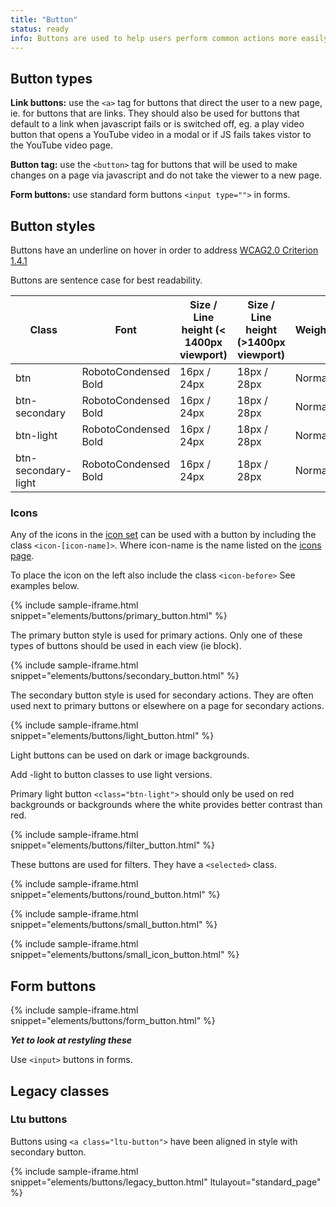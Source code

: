 ```yaml
---
title: "Button"
status: ready
info: Buttons are used to help users perform common actions more easily and direct them through a workflow.
---
```


## Button types

**Link buttons:** use the `<a>` tag for buttons that direct the user to a new page, ie. for buttons that are links. They should also be used for buttons that default to a link when javascript fails or is switched off, eg. a play video button that opens a YouTube video in a modal or if JS fails takes vistor to the YouTube video page.</p>

**Button tag:** use the `<button>` tag for buttons that will be used to make changes on a page via javascript and do not take the viewer to a new page.

**Form buttons:** use standard form buttons `<input type="">` in forms.

## Button styles

Buttons have an underline on hover in order to address [WCAG2.0 Criterion 1.4.1](https://www.w3.org/TR/UNDERSTANDING-WCAG20/visual-audio-contrast-without-color.html)

Buttons are sentence case for best readability.

| Class                 | Font                 | Size / Line height \(< 1400px viewport\) | Size / Line height \(>1400px viewport\) | Weight |
|-----------------------|----------------------|------------------------------------------|-----------------------------------------|--------|
| btn                   | RobotoCondensed Bold | 16px / 24px                              | 18px / 28px                             | Normal |
| btn\-secondary        | RobotoCondensed Bold | 16px / 24px                              | 18px / 28px                             | Normal |
| btn\-light            | RobotoCondensed Bold | 16px / 24px                              | 18px / 28px                             | Normal |
| btn\-secondary\-light | RobotoCondensed Bold | 16px / 24px                              | 18px / 28px                             | Normal |

### Icons

Any of the icons in the [icon set](/foundations/icons/) can be used with a button by including the class `<icon-[icon-name]>`. Where icon-name is the name listed on the [icons page](/foundations/icons/).

To place the icon on the left also include the class `<icon-before>` See examples below.


{% include sample-iframe.html snippet="elements/buttons/primary_button.html" %}

The primary button style is used for primary actions. Only one of these types of buttons should be used in each view (ie block).

{% include sample-iframe.html snippet="elements/buttons/secondary_button.html" %}

The secondary button style is used for secondary actions. They are often used next to primary buttons or elsewhere on a page for secondary actions.

{% include sample-iframe.html snippet="elements/buttons/light_button.html" %}

Light buttons can be used on dark or image backgrounds.

Add -light to button classes to use light versions.

Primary light button `<class="btn-light">` should only be used on red backgrounds or backgrounds where the white provides better contrast than red.

{% include sample-iframe.html snippet="elements/buttons/filter_button.html" %}

These buttons are used for filters. They have a `<selected>` class.

{% include sample-iframe.html snippet="elements/buttons/round_button.html" %}

{% include sample-iframe.html snippet="elements/buttons/small_button.html" %}

{% include sample-iframe.html snippet="elements/buttons/small_icon_button.html" %}

## Form buttons

{% include sample-iframe.html snippet="elements/buttons/form_button.html" %}

**_Yet to look at restyling these_**

Use `<input>` buttons in forms.

## Legacy classes

### Ltu buttons

Buttons using `<a class="ltu-button">` have been aligned in style with secondary button.

{% include sample-iframe.html snippet="elements/buttons/legacy_button.html" ltulayout="standard_page" %}